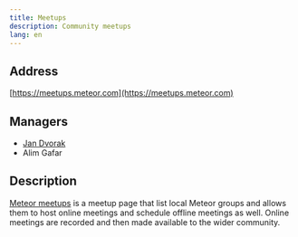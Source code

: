 ```yaml
---
title: Meetups
description: Community meetups
lang: en
---
```


## Address
[https://meetups.meteor.com](https://meetups.meteor.com)

## Managers
* [Jan Dvorak](https://github.com/sponsors/StorytellerCZ)
* Alim Gafar

## Description
[Meteor meetups](https://meetups.meteor.com) is a meetup page that list local Meteor groups and allows them to host online meetings and schedule offline meetings as well. Online meetings are recorded and then made available to the wider community.
